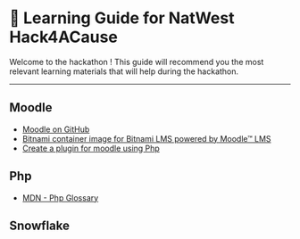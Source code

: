 # 🚀 Learning Guide for NatWest Hack4ACause

Welcome to the hackathon ! This guide will recommend you the most relevant learning materials that will help during the hackathon.

---

## Moodle

- [Moodle on GitHub](https://github.com/moodle/moodle)
- [Bitnami container image for Bitnami LMS powered by Moodle™ LMS](https://hub.docker.com/r/bitnami/moodle)
- [Create a plugin for moodle using Php](https://moodledev.io/general/app/development/plugins-development-guide)

## Php

- [MDN - Php Glossary](https://developer.mozilla.org/en-US/docs/Glossary/PHP)

## Snowflake
